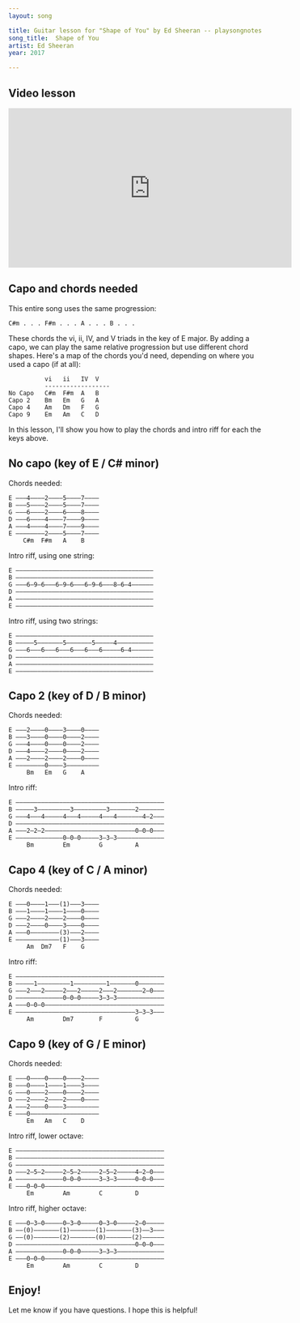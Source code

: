 ```yaml
---
layout: song

title: Guitar lesson for "Shape of You" by Ed Sheeran -- playsongnotes.com
song_title:  Shape of You
artist: Ed Sheeran
year: 2017

---
```


## Video lesson

<iframe width="560" height="315" src="https://www.youtube.com/embed/9F34Iabi7eI?showinfo=0" frameborder="0" allowfullscreen></iframe>

## Capo and chords needed

This entire song uses the same progression:

    C#m . . . F#m . . . A . . . B . . .

These chords the vi, ii, IV, and V triads in the key of E major. By adding a capo, we can play the same relative progression but use different chord shapes. Here's a map of the chords you'd need, depending on where you used a capo (if at all):

              vi   ii   IV  V
              ------------------
    No Capo   C#m  F#m  A   B
    Capo 2    Bm   Em   G   A
    Capo 4    Am   Dm   F   G
    Capo 9    Em   Am   C   D

In this lesson, I'll show you how to play the chords and intro riff for each the keys above.

## No capo (key of E / C# minor)

Chords needed:

    E –––4––––2––––5––––7––––
    B –––5––––2––––5––––7––––
    G –––6––––2––––6––––8––––
    D –––6––––4––––7––––9––––
    A –––4––––4––––7––––9––––
    E ––––––––2––––5––––7––––
        C#m  F#m   A    B

Intro riff, using one string:

    E ––––––––––––––––––––––––––––––––––––––
    B ––––––––––––––––––––––––––––––––––––––
    G –––6–9–6–––6–9–6–––6–9–6–––8–6–4––––––
    D ––––––––––––––––––––––––––––––––––––––
    A ––––––––––––––––––––––––––––––––––––––
    E ––––––––––––––––––––––––––––––––––––––

Intro riff, using two strings:

    E ––––––––––––––––––––––––––––––––––––––
    B –––––5–––––––5–––––––5–––––4––––––––––
    G –––6–––6–––6–––6–––6–––6–––––6–4––––––
    D ––––––––––––––––––––––––––––––––––––––
    A ––––––––––––––––––––––––––––––––––––––
    E ––––––––––––––––––––––––––––––––––––––

## Capo 2 (key of D / B minor)

Chords needed:

    E –––2––––0––––3––––0––––
    B –––3––––0––––0––––2––––
    G –––4––––0––––0––––2––––
    D –––4––––2––––0––––2––––
    A –––2––––2––––2––––0––––
    E ––––––––0––––3–––––––––
         Bm   Em   G    A

Intro riff:

    E –––––––––––––––––––––––––––––––––––––––––
    B –––––3–––––––––3–––––––––3–––––––2–––––––
    G –––4–––4–––––4–––4–––––4–––4–––––––4–2–––
    D –––––––––––––––––––––––––––––––––––––––––
    A –––2–2–2–––––––––––––––––––––––––0–0–0–––
    E –––––––––––––0–0–0–––––3–3–3–––––––––––––
         Bm        Em        G         A


## Capo 4 (key of C / A minor)

Chords needed:

    E –––0––––1–––(1)–––3––––
    B –––1––––1––––1––––0––––
    G –––2––––2––––2––––0––––
    D –––2––––0––––3––––0––––
    A –––0––––––––(3)–––2––––
    E ––––––––––––(1)–––3––––
         Am  Dm7   F    G

Intro riff:

    E –––––––––––––––––––––––––––––––––––––––––
    B –––––1–––––––––1–––––––––1–––––––0–––––––
    G –––2–––2–––––2–––2–––––2–––2–––––––2–0–––
    D –––––––––––––0–0–0–––––3–3–3–––––––––––––
    A –––0–0–0–––––––––––––––––––––––––––––––––
    E –––––––––––––––––––––––––––––––––3–3–3–––
         Am        Dm7       F         G

## Capo 9 (key of G / E minor)

Chords needed:

    E –––0––––0––––0––––2––––
    B –––0––––1––––1––––3––––
    G –––0––––2––––0––––2––––
    D –––2––––2––––2––––0––––
    A –––2––––0––––3–––––––––
    E –––0–––––––––––––––––––
         Em   Am   C    D

Intro riff, lower octave:

    E –––––––––––––––––––––––––––––––––––––––––
    B –––––––––––––––––––––––––––––––––––––––––
    G –––––––––––––––––––––––––––––––––––––––––
    D –––2–5–2–––––2–5–2–––––2–5–2–––––4–2–0–––
    A –––––––––––––0–0–0–––––3–3–3–––––0–0–0–––
    E –––0–0–0–––––––––––––––––––––––––––––––––
         Em        Am        C         D

Intro riff, higher octave:

    E –––0–3–0–––––0–3–0–––––0–3–0–––––2–0–––––
    B ––(0)–––––––(1)–––––––(1)–––––––(3)––3–––
    G ––(0)–––––––(2)–––––––(0)–––––––(2)––––––
    D –––––––––––––––––––––––––––––––––0–0–0–––
    A –––––––––––––0–0–0–––––3–3–3–––––––––––––
    E –––0–0–0–––––––––––––––––––––––––––––––––
         Em        Am        C         D

## Enjoy!

Let me know if you have questions. I hope this is helpful!
